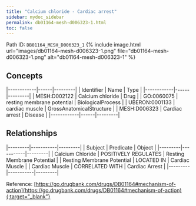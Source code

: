```yaml
---
title: "Calcium chloride - Cardiac arrest"
sidebar: mydoc_sidebar
permalink: db01164-mesh-d006323-1.html
toc: false 
---
```



Path ID: `DB01164_MESH_D006323_1`
{% include image.html url="images/db01164-mesh-d006323-1.png" file="db01164-mesh-d006323-1.png" alt="db01164-mesh-d006323-1" %}

## Concepts

|------------|------|---------|
| Identifier | Name | Type    |
|------------|------|---------|
| MESH:D002122 | Calcium chloride | Drug |
| GO:0060075 | resting membrane potential | BiologicalProcess |
| UBERON:0001133 | cardiac muscle | GrossAnatomicalStructure |
| MESH:D006323 | Cardiac arrest | Disease |
|------------|------|---------|

## Relationships

|---------|-----------|---------|
| Subject | Predicate | Object  |
|---------|-----------|---------|
| Calcium Chloride | POSITIVELY REGULATES | Resting Membrane Potential |
| Resting Membrane Potential | LOCATED IN | Cardiac Muscle |
| Cardiac Muscle | CORRELATED WITH | Cardiac Arrest |
|---------|-----------|---------|

Reference: [https://go.drugbank.com/drugs/DB01164#mechanism-of-action](https://go.drugbank.com/drugs/DB01164#mechanism-of-action){:target="_blank"}